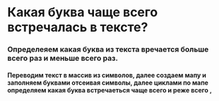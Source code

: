 # Какая буква чаще всего встречалась в тексте?
### Определеяем какая буква из текста вречается больше всего раз и меньше всего раз.
#### Переводим текст в массив из символов, далее создаем мапу и заполняем буквами отсеивая символы, далее циклами по мапе определяем  какая буква встречаеться чаще всего и реже всего ,